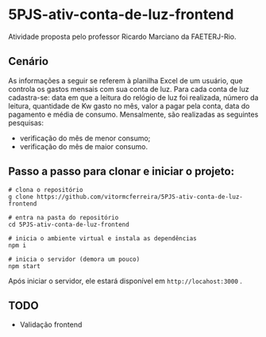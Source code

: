 # 5PJS-ativ-conta-de-luz-frontend

Atividade proposta pelo professor Ricardo Marciano da FAETERJ-Rio.

## Cenário
As informações a seguir se referem à planilha Excel de um usuário, que controla os gastos mensais com sua conta de luz. Para cada conta de luz cadastra-se: data em que a leitura do relógio de luz foi realizada, número da leitura, quantidade de Kw gasto no mês, valor a pagar pela conta, data do pagamento e média de consumo. Mensalmente, são realizadas as seguintes pesquisas:
  - verificação do mês de menor consumo;
  - verificação do mês de maior consumo.

## Passo a passo para clonar e iniciar o projeto:
    # clona o repositório
    g clone https://github.com/vitormcferreira/5PJS-ativ-conta-de-luz-frontend

    # entra na pasta do repositório
    cd 5PJS-ativ-conta-de-luz-frontend

    # inicia o ambiente virtual e instala as dependências
    npm i

    # inicia o servidor (demora um pouco)
    npm start

Após iniciar o servidor, ele estará disponível em `http://locahost:3000` .


## TODO
  - Validação frontend
